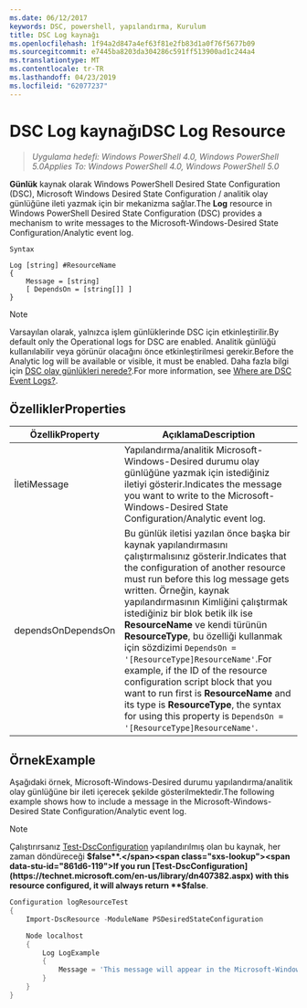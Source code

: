 ```yaml
---
ms.date: 06/12/2017
keywords: DSC, powershell, yapılandırma, Kurulum
title: DSC Log kaynağı
ms.openlocfilehash: 1f94a2d847a4ef63f81e2fb83d1a0f76f5677b09
ms.sourcegitcommit: e7445ba8203da304286c591ff513900ad1c244a4
ms.translationtype: MT
ms.contentlocale: tr-TR
ms.lasthandoff: 04/23/2019
ms.locfileid: "62077237"
---
```

# <a name="dsc-log-resource"></a><span data-ttu-id="861d6-103">DSC Log kaynağı</span><span class="sxs-lookup"><span data-stu-id="861d6-103">DSC Log Resource</span></span>

> <span data-ttu-id="861d6-104">_Uygulama hedefi: Windows PowerShell 4.0, Windows PowerShell 5.0_</span><span class="sxs-lookup"><span data-stu-id="861d6-104">_Applies To: Windows PowerShell 4.0, Windows PowerShell 5.0_</span></span>

<span data-ttu-id="861d6-105">__Günlük__ kaynak olarak Windows PowerShell Desired State Configuration (DSC), Microsoft Windows Desired State Configuration / analitik olay günlüğüne ileti yazmak için bir mekanizma sağlar.</span><span class="sxs-lookup"><span data-stu-id="861d6-105">The __Log__ resource in Windows PowerShell Desired State Configuration (DSC) provides a mechanism to write messages to the Microsoft-Windows-Desired State Configuration/Analytic event log.</span></span>

```
Syntax

Log [string] #ResourceName
{
    Message = [string]
    [ DependsOn = [string[]] ]
}
```

> [!NOTE]
> <span data-ttu-id="861d6-106">Varsayılan olarak, yalnızca işlem günlüklerinde DSC için etkinleştirilir.</span><span class="sxs-lookup"><span data-stu-id="861d6-106">By default only the Operational logs for DSC are enabled.</span></span> <span data-ttu-id="861d6-107">Analitik günlüğü kullanılabilir veya görünür olacağını önce etkinleştirilmesi gerekir.</span><span class="sxs-lookup"><span data-stu-id="861d6-107">Before the Analytic log will be available or visible, it must be enabled.</span></span> <span data-ttu-id="861d6-108">Daha fazla bilgi için [DSC olay günlükleri nerede?](../../../troubleshooting/troubleshooting.md#where-are-dsc-event-logs).</span><span class="sxs-lookup"><span data-stu-id="861d6-108">For more information, see [Where are DSC Event Logs?](../../../troubleshooting/troubleshooting.md#where-are-dsc-event-logs).</span></span>

## <a name="properties"></a><span data-ttu-id="861d6-109">Özellikler</span><span class="sxs-lookup"><span data-stu-id="861d6-109">Properties</span></span>

| <span data-ttu-id="861d6-110">Özellik</span><span class="sxs-lookup"><span data-stu-id="861d6-110">Property</span></span> | <span data-ttu-id="861d6-111">Açıklama</span><span class="sxs-lookup"><span data-stu-id="861d6-111">Description</span></span> |
| --- | --- |
| <span data-ttu-id="861d6-112">İleti</span><span class="sxs-lookup"><span data-stu-id="861d6-112">Message</span></span>| <span data-ttu-id="861d6-113">Yapılandırma/analitik Microsoft-Windows-Desired durumu olay günlüğüne yazmak için istediğiniz iletiyi gösterir.</span><span class="sxs-lookup"><span data-stu-id="861d6-113">Indicates the message you want to write to the Microsoft-Windows-Desired State Configuration/Analytic event log.</span></span>|
| <span data-ttu-id="861d6-114">dependsOn</span><span class="sxs-lookup"><span data-stu-id="861d6-114">DependsOn</span></span> | <span data-ttu-id="861d6-115">Bu günlük iletisi yazılan önce başka bir kaynak yapılandırmasını çalıştırmalısınız gösterir.</span><span class="sxs-lookup"><span data-stu-id="861d6-115">Indicates that the configuration of another resource must run before this log message gets written.</span></span> <span data-ttu-id="861d6-116">Örneğin, kaynak yapılandırmasının Kimliğini çalıştırmak istediğiniz bir blok betik ilk ise **ResourceName** ve kendi türünün **ResourceType**, bu özelliği kullanmak için sözdizimi `DependsOn = '[ResourceType]ResourceName'`.</span><span class="sxs-lookup"><span data-stu-id="861d6-116">For example, if the ID of the resource configuration script block that you want to run first is **ResourceName** and its type is **ResourceType**, the syntax for using this property is `DependsOn = '[ResourceType]ResourceName'`.</span></span>|

## <a name="example"></a><span data-ttu-id="861d6-117">Örnek</span><span class="sxs-lookup"><span data-stu-id="861d6-117">Example</span></span>

<span data-ttu-id="861d6-118">Aşağıdaki örnek, Microsoft-Windows-Desired durumu yapılandırma/analitik olay günlüğüne bir ileti içerecek şekilde gösterilmektedir.</span><span class="sxs-lookup"><span data-stu-id="861d6-118">The following example shows how to include a message in the Microsoft-Windows-Desired State Configuration/Analytic event log.</span></span>

> [!NOTE]
> <span data-ttu-id="861d6-119">Çalıştırırsanız [Test-DscConfiguration](https://technet.microsoft.com/en-us/library/dn407382.aspx) yapılandırılmış olan bu kaynak, her zaman döndüreceği **$false**.</span><span class="sxs-lookup"><span data-stu-id="861d6-119">If you run [Test-DscConfiguration](https://technet.microsoft.com/en-us/library/dn407382.aspx) with this resource configured, it will always return **$false**.</span></span>

```powershell
Configuration logResourceTest
{
    Import-DscResource -ModuleName PSDesiredStateConfiguration

    Node localhost
    {
        Log LogExample
        {
            Message = 'This message will appear in the Microsoft-Windows-Desired State Configuration/Analytic event log.'
        }
    }
}
```
